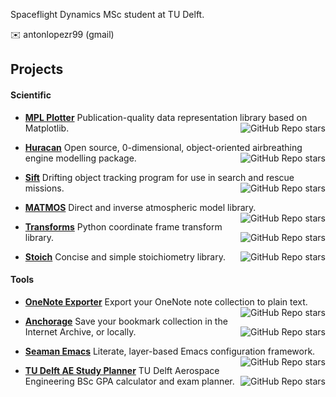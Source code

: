 Spaceflight Dynamics MSc student at TU Delft.

✉️ antonlopezr99 (gmail)

## Projects

#### Scientific


- **[MPL Plotter](https://github.com/alopezrivera/mpl_plotter)** Publication-quality data representation library based on Matplotlib. <img align="right" alt="GitHub Repo stars" src="https://img.shields.io/github/stars/alopezrivera/mpl_plotter?style=social">


- **[Huracan](https://github.com/alopezrivera/huracan)** Open source, 0-dimensional, object-oriented airbreathing engine modelling package. <img align="right" alt="GitHub Repo stars" src="https://img.shields.io/github/stars/alopezrivera/huracan?style=social">


- **[Sift](https://github.com/alopezrivera/sift)** Drifting object tracking program for use in search and rescue missions. <img align="right" alt="GitHub Repo stars" src="https://img.shields.io/github/stars/alopezrivera/sift?style=social">


- **[MATMOS](https://github.com/alopezrivera/MATMOS)** Direct and inverse atmospheric model library. <img align="right" alt="GitHub Repo stars" src="https://img.shields.io/github/stars/alopezrivera/MATMOS?style=social">


- **[Transforms](https://github.com/alopezrivera/transforms)** Python coordinate frame transform library. <img align="right" alt="GitHub Repo stars" src="https://img.shields.io/github/stars/alopezrivera/transforms?style=social">


- **[Stoich](https://github.com/alopezrivera/stoich)** Concise and simple stoichiometry library. <img align="right" alt="GitHub Repo stars" src="https://img.shields.io/github/stars/alopezrivera/stoich?style=social">


#### Tools


- **[OneNote Exporter](https://github.com/alopezrivera/one)** Export your OneNote note collection to plain text. <img align="right" alt="GitHub Repo stars" src="https://img.shields.io/github/stars/alopezrivera/one?style=social">


- **[Anchorage](https://github.com/alopezrivera/anchorage)** Save your bookmark collection in the Internet Archive, or locally. <img align="right" alt="GitHub Repo stars" src="https://img.shields.io/github/stars/alopezrivera/anchorage?style=social">


- **[Seaman Emacs](https://github.com/alopezrivera/Seaman-Emacs)** Literate, layer-based Emacs configuration framework. <img align="right" alt="GitHub Repo stars" src="https://img.shields.io/github/stars/alopezrivera/Seaman-Emacs ?style=social">


- **[TU Delft AE Study Planner](https://github.com/alopezrivera/tudelft-ae-study-planner )** TU Delft Aerospace Engineering BSc GPA calculator and exam planner. <img align="right" alt="GitHub Repo stars" src="https://img.shields.io/github/stars/alopezrivera/tudelft-ae-study-planner ?style=social">

